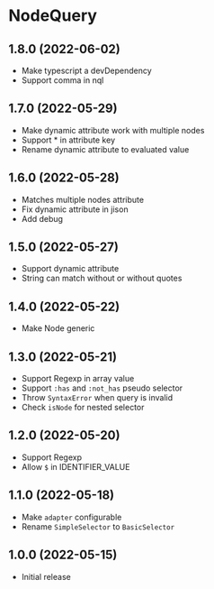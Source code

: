 # NodeQuery

## 1.8.0 (2022-06-02)

* Make typescript a devDependency
* Support comma in nql

## 1.7.0 (2022-05-29)

* Make dynamic attribute work with multiple nodes
* Support * in attribute key
* Rename dynamic attribute to evaluated value

## 1.6.0 (2022-05-28)

* Matches multiple nodes attribute
* Fix dynamic attribute in jison
* Add debug

## 1.5.0 (2022-05-27)

* Support dynamic attribute
* String can match without or without quotes

## 1.4.0 (2022-05-22)

* Make Node generic

## 1.3.0 (2022-05-21)

* Support Regexp in array value
* Support `:has` and `:not_has` pseudo selector
* Throw `SyntaxError` when query is invalid
* Check `isNode` for nested selector

## 1.2.0 (2022-05-20)

* Support Regexp
* Allow `$` in IDENTIFIER_VALUE

## 1.1.0 (2022-05-18)

* Make `adapter` configurable
* Rename `SimpleSelector` to `BasicSelector`

## 1.0.0 (2022-05-15)

* Initial release
